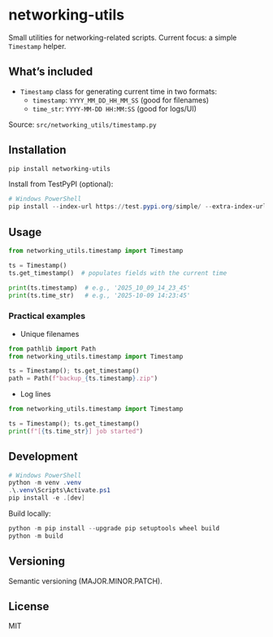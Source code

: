 # networking-utils

Small utilities for networking-related scripts. Current focus: a simple `Timestamp` helper.

## What’s included
- `Timestamp` class for generating current time in two formats:
	- `timestamp`: `YYYY_MM_DD_HH_MM_SS` (good for filenames)
	- `time_str`: `YYYY-MM-DD HH:MM:SS` (good for logs/UI)

Source: `src/networking_utils/timestamp.py`

## Installation
```bash
pip install networking-utils
```

Install from TestPyPI (optional):
```powershell
# Windows PowerShell
pip install --index-url https://test.pypi.org/simple/ --extra-index-url https://pypi.org/simple networking-utils
```

## Usage
```python
from networking_utils.timestamp import Timestamp

ts = Timestamp()
ts.get_timestamp()  # populates fields with the current time

print(ts.timestamp)  # e.g., '2025_10_09_14_23_45'
print(ts.time_str)   # e.g., '2025-10-09 14:23:45'
```

### Practical examples
- Unique filenames
```python
from pathlib import Path
from networking_utils.timestamp import Timestamp

ts = Timestamp(); ts.get_timestamp()
path = Path(f"backup_{ts.timestamp}.zip")
```

- Log lines
```python
from networking_utils.timestamp import Timestamp

ts = Timestamp(); ts.get_timestamp()
print(f"[{ts.time_str}] job started")
```

## Development
```powershell
# Windows PowerShell
python -m venv .venv
.\.venv\Scripts\Activate.ps1
pip install -e .[dev]
```

Build locally:
```powershell
python -m pip install --upgrade pip setuptools wheel build
python -m build
```

## Versioning
Semantic versioning (MAJOR.MINOR.PATCH).

## License
MIT
